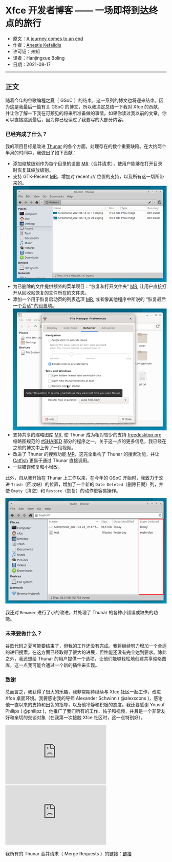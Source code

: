 # Xfce 开发者博客 —— 一场即将到达终点的旅行 

- 原文：[A journey comes to an end](http://users.uoa.gr/~sdi1800073/sources/xfce_blog05.html)
- 作者：[Anestis Kefalidis](http://users.uoa.gr/~sdi1800073/)
- 许可证：未知
- 译者：Hanjingxue Boling
- 日期：2021-08-17

----

## 正文

随着今年的谷歌编程之夏（ GSoC ）的结束，这一系列的博文也将迎来结束。因为这是我最后一篇有关 GSoC 的博文，所以我决定总结一下我对 Xfce 的贡献，并让你了解一下我在可预见的将来所准备做的事情。如果你读过我以前的文章，你可以直接跳到最后，因为你已经读过了我要写的大部分内容。

### 已经完成了什么？

我的项目目标是改进 [Thunar](https://docs.xfce.org/xfce/thunar/start) 的各个方面，处理存在的数个重要缺陷。在大约两个半月的时间中，我做出了如下贡献：

- 添加缩放级别作为每个目录的设置 [MR](https://gitlab.xfce.org/xfce/thunar/-/merge_requests/114)（合并请求），使用户能够在打开目录时恢复其缩放级别。
- 支持 GTK-Recent [MR](https://gitlab.xfce.org/xfce/thunar/-/merge_requests/115)，增加对 recent:/// 位置的支持，以及所有这一切所带来的。  
    ![01](./images/xfce1.png)
- 为已删除的文件提供额外的菜单项目：“恢复和打开文件夹” [MR](https://gitlab.xfce.org/xfce/thunar/-/merge_requests/118), 让用户直接打开从回收站恢复的文件所在的文件夹。
- 添加一个用于恢复启动页的列表选项 [MR](https://gitlab.xfce.org/xfce/thunar/-/merge_requests/120), 或者像其他程序中所说的 “恢复最后一个会话” 的设置项。  
    ![02](./images/xfce2.png)
- 支持共享的缩略图库 [MR](https://gitlab.xfce.org/xfce/thunar/-/merge_requests/126), 使 Thunar 成为相对较少的支持 [freedesktop.org](http://freedesktop.org/) 缩略图规范的 [#SHARED](https://specifications.freedesktop.org/thumbnail-spec/thumbnail-spec-latest.html#SHARED) 部分的程序之一。关于这一点的更多信息，我已经在之前的博文中上传了一段视频。
- 改进了 Thunar 的搜索功能 [MR](https://gitlab.xfce.org/xfce/thunar/-/merge_requests/136)，这完全重构了 Thunar 的搜索功能，并让 [Catfish](https://docs.xfce.org/apps/catfish/start) 更易于通过 Thunar 直接调用。
- 一些错误修复和小增改。

此外，自从我开始在 Thunar 上工作以来，在今年的 GSoC 开始时，我致力于改进 `Trash`（回收站）的位置，增加了一个新的 `Date Deleted`（删除日期）列，并使 `Empty`（清空）和 `Restore`（恢复）的动作更容易操作。

![03](./images/xfce3.png)

我还对 `Renamer` 进行了小的改进，并处理了 Thunar 的各种小错误或缺失的功能。

### 未来要做什么？

谷歌代码之夏可能要结束了，但我的工作还没有完成。我将继续努力增加一个合适的递归搜索。在这方面已经取得了很大的进展，但性能还没有完全达到要求。除此之外，我还想给 Thunar 的用户提供一个选项，让他们能够轻松地创建共享缩略图库，这一点我可能会通过一个新的插件来实现。

### 致谢

总而言之，我获得了很大的乐趣，我非常期待继续与 Xfce 社区一起工作，改进 Xfce 桌面环境。我要感谢我的导师 Alexander Schwinn ( @alexxcons )，感谢他一直以来的支持和出色的指导，以及他冷静和积极的态度。我还要感谢 Yousuf Philips ( @philipz )，他推广了我们所有的工作、帖子和视频，并且是一个非常友好和亲切的交谈对象（在我第一次接触 Xfce 社区时，这一点特别好）。

<iframe width="315" height="185" src="https://www.youtube.com/embed/tntec9uABXU" title="YouTube video player" frameborder="0" allow="accelerometer; autoplay; clipboard-write; encrypted-media; gyroscope; picture-in-picture" allowfullscreen></iframe>

<iframe width="315" height="185" src="https://www.youtube.com/embed/BAEHtwsWBqA" title="YouTube video player" frameborder="0" allow="accelerometer; autoplay; clipboard-write; encrypted-media; gyroscope; picture-in-picture" allowfullscreen></iframe>

我所有的 Thunar 合并请求（ Merge Requests ）的链接：[链接](https://gitlab.xfce.org/xfce/thunar/-/merge_requests?scope=all&utf8=%E2%9C%93&state=all&author_username=SKefalidis)